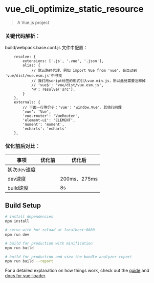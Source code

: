 # vue_cli_optimize_static_resource

> A Vue.js project

### 关键代码解析：
build/webpack.base.conf.js 文件中配置：

```
    resolve: {
        extensions: ['.js', '.vue', '.json'],
        alias: {
            // 默认路径代理，例如 import Vue from 'vue'，会自动到 'vue/dist/vue.esm.js'中寻找
            // 我们用script标签的形式引入vue.min.js，所以此处需要注释掉
            // 'vue$': 'vue/dist/vue.esm.js',
            '@': resolve('src'),
        }
    },
    externals: {
        // 下面一行等价于：'vue': 'window.Vue'，其他行同理
        'vue': 'Vue',
        'vue-router': 'VueRouter',
        'element-ui': 'ELEMENT',
        'moment': 'moment',
        'echarts': 'echarts'
    },
```

### 优化前后对比：

事项 | 优化前 | 优化后
--- | --- | ---
初次dev速度 | |
dev速度 |  | 200ms、275ms
build速度 | | 8s


## Build Setup

``` bash
# install dependencies
npm install

# serve with hot reload at localhost:8080
npm run dev

# build for production with minification
npm run build

# build for production and view the bundle analyzer report
npm run build --report
```

For a detailed explanation on how things work, check out the [guide](http://vuejs-templates.github.io/webpack/) and [docs for vue-loader](http://vuejs.github.io/vue-loader).
